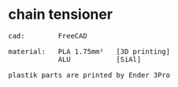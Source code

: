 # chain tensioner 
<PRE>
cad:        FreeCAD
  
material:   PLA 1.75mm²   [3D printing]
            ALU           [SiAl]
            
plastik parts are printed by Ender 3Pro  
</PRE>
